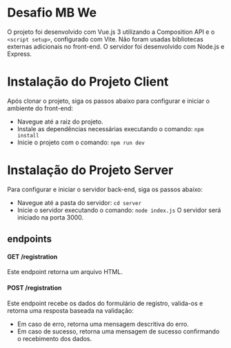 # Desafio MB We

O projeto foi desenvolvido com Vue.js 3 utilizando a Composition API e o `<script setup>`, configurado com Vite. Não foram usadas bibliotecas externas adicionais no front-end. O servidor foi desenvolvido com Node.js e Express.

# Instalação do Projeto Client
Após clonar o projeto, siga os passos abaixo para configurar e iniciar o ambiente do front-end:
-   Navegue até a raiz do projeto.
- Instale as dependências necessárias executando o comando:
`npm install`
 - Inicie o projeto com o comando:
`npm run dev`

# Instalação do Projeto Server
Para configurar e iniciar o servidor back-end, siga os passos abaixo:
- Navegue até a pasta do servidor:
`cd server`
- Inicie o servidor executando o comando:
 `node index.js`
O servidor será iniciado na porta 3000.

## endpoints 

#### GET /registration

Este endpoint retorna um arquivo HTML.

#### POST /registration

Este endpoint recebe os dados do formulário de registro, valida-os e retorna uma resposta baseada na validação:

-   Em caso de erro, retorna uma mensagem descritiva do erro.
-   Em caso de sucesso, retorna uma mensagem de sucesso confirmando o recebimento dos dados.
